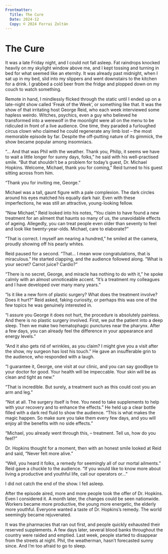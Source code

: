 ```yaml
---
Frontmatter:
  Title: The Cure
  Date: 2024-12
  Copy: © 2024 Forrai Zoltán
---
```


#  The Cure

It was a late Friday night, and I could not fall asleep. Fat raindrops knocked heavily on my skylight window above me, and I kept tossing and turning in bed for what seemed like an eternity. It was already past midnight, when I sat up in my bed, slid into my slippers and went downstairs to the kitchen for a drink. I grabbed a cold beer from the fridge and plopped down on my couch to watch something.

Remote in hand, I mindlessly flicked through the static until I ended up on a late-night show called ‘Freak of the Week’, or something like that. It was the show of that irritating host George Reid, who each week interviewed some hapless weirdo. Witches, psychics, even a guy who believed he transformed into a werewolf in the moonlight were all on the menu to be ridiculed in front of a live audience. One time, they paraded a furloughed circus clown who claimed he could regenerate any limb lost – the most memorable episode by far. Despite the off-putting nature of its gimmick, the show became popular among insomniacs. 

“… And that was Phil with the weather. Thank you, Philip, it seems we have to wait a little longer for sunny days, folks,” he said with his well-practised smile. “But that shouldn’t be a problem for today’s guest, Dr. Michael Hopkins. Welcome, Michael, thank you for coming,” Reid turned to his guest sitting across from him.

“Thank you for inviting me, George.”

Michael was a tall, gaunt figure with a pale complexion. The dark circles around his eyes matched his equally dark hair. Even with these imperfections, he was still an attractive, young-looking fellow. 

“Now Michael,” Reid looked into his notes, “You claim to have found a new treatment for an ailment that haunts so many of us, the unavoidable effects of ageing. Allegedly, you can treat people even older than seventy to feel and look like twenty-year-olds. Michael, care to elaborate?”

“That is correct. I myself am nearing a hundred,” he smiled at the camera, proudly showing off his pearly whites.

Reid paused for a second. “That… I mean wow congratulations, that is miraculous.” He started clapping, and the audience followed along. “What is your secret? Carrot juice? Cardio?”

“There is no secret, George, and miracle has nothing to do with it,” he spoke calmly with an almost unnoticeable accent. “It’s a treatment my colleagues and I have developed over many many years.”

“Is it like a new form of plastic surgery? What does the treatment involve? Does it hurt?” Reid asked, faking curiosity, or perhaps this was one of the few topics he was genuinely interested in.

“I assure you George it does not hurt, the procedure is absolutely painless. And there is no plastic surgery involved. First, we put the patient into a deep sleep. Then we make two hematophagic punctures near the pharynx. After a few days, you can already feel the difference in your appearance and energy levels.”

“And it also gets rid of wrinkles, as you claim? I might give you a visit after the show, my surgeon has lost his touch.” He gave an insufferable grin to the audience, who responded with a laugh.

“I guarantee it, George, one visit at our clinic, and you can say goodbye to your doctor for good. Your health will be impeccable. Your skin will be as clean and tight as new.”

“That is incredible. But surely, a treatment such as this could cost you an arm and leg.”

“Not at all. The surgery itself is free. You need to take supplements to help with your recovery and to enhance the effects.” He held up a clear bottle filled with a dark red fluid to show the audience. “This is what makes the magic happen. So make sure you take them every few days, and you will enjoy all the benefits with no side effects.” 

“Michael, you already went through this, – treatment. Tell us, how do you feel?”

Dr. Hopkins thought for a moment, then with an honest smile looked at Reid and said, “Never felt more alive.” 

“Well, you heard it folks, a remedy for seemingly all of our mortal ailments.” Reid gave a chuckle to the audience. “If you would like to know more about living a productive and youthful life, call our operators or…”

I did not catch the end of the show. I fell asleep.

After the episode aired, more and more people took the offer of Dr. Hopkins. Even I considered it. A month later, the changes could be seen nationwide. Workers became more productive, the young more energetic, the elderly more youthful. Everyone wanted a taste of Dr. Hopkins’s remedy. The world seemingly became rejuvenated. 

It was the pharmacies that ran out first, and people quickly exhausted their reserved supplements. A few days later, several blood banks throughout the country were raided and emptied. Last week, people started to disappear from the streets at night. Phil, the weatherman, hasn’t forecasted sunny since. And I’m too afraid to go to sleep.